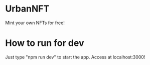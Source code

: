 # UrbanNFT
Mint your own NFTs for free!

# How to run for dev
Just type "npm run dev" to start the app. Access at localhost:3000!